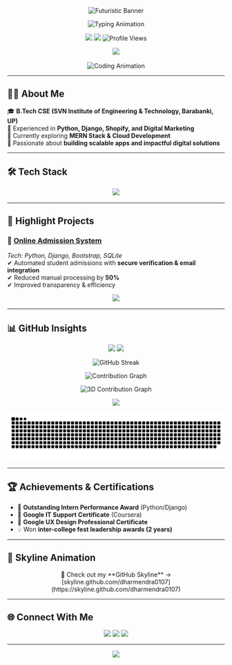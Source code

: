 <!-- Futuristic Animated Banner -->
<p align="center">
  <img src="https://capsule-render.vercel.app/api?type=waving&height=250&color=0:0ea5e9,100:7c3aed&text=Dharmendra%20Kumar%20Yadav&fontColor=ffffff&fontSize=48&fontAlign=50&fontAlignY=35&desc=Python%20%7C%20Django%20%7C%20Web%20Developer&descAlign=50&descAlignY=60" alt="Futuristic Banner"/>
</p>



<!-- Typing Animation -->
<p align="center">
  <img src="https://readme-typing-svg.demolab.com?font=Fira+Code&weight=600&size=22&duration=3000&pause=1000&color=36BCF7&center=true&vCenter=true&width=900&lines=Computer+Science+Graduate;Python+%26+Django+Developer;Laravel+%26+Developer;Open+Source+Contributor;Future+Tech+Innovator" alt="Typing Animation"/>
</p>

<!-- Social + Visitor Counter -->
<p align="center">
  <a href="mailto:dkmom00@gmail.com"></a>
  <a href="https://www.linkedin.com/in/dharmendra0107/"><img src="https://img.shields.io/badge/LinkedIn-Connect-blue?style=for-the-badge&logo=linkedin" /></a>
  <a href="https://github.com/dharmendra0107"><img src="https://img.shields.io/badge/GitHub-Follow-black?style=for-the-badge&logo=github" /></a>
  <img src="https://komarev.com/ghpvc/?username=dharmendra0107&style=for-the-badge&label=PROFILE+VIEWS&color=7c3aed" alt="Profile Views"/>
</p>

<!-- Rainbow Divider -->
<p align="center">
  <img src="https://raw.githubusercontent.com/andreasbm/readme/master/assets/lines/rainbow.png" />
</p>

<!-- Coding GIF -->
<p align="center">
  <img src="https://media.giphy.com/media/qgQUggAC3Pfv687qPC/giphy.gif" width="500" alt="Coding Animation"/>
</p>

---

## 👨‍💻 About Me
🎓 **B.Tech CSE (SVN Institute of Engineering & Technology, Barabanki, UP)**  
💼 Experienced in **Python, Django, Shopify, and Digital Marketing**  
🚀 Currently exploring **MERN Stack & Cloud Development**  
🌱 Passionate about **building scalable apps and impactful digital solutions**  

---

## 🛠 Tech Stack
<p align="center">
  <img src="https://skillicons.dev/icons?i=python,django,java,c,html,css,bootstrap,tailwind,git,github,mysql,postgresql,vscode,figma" />
</p>

---

## 🚀 Highlight Projects

### 🔹 [Online Admission System](https://github.com/Dharmendra0107/Online-Admission-System-for-Biotech-Park-Lucknow)
*Tech: Python, Django, Bootstrap, SQLite*  
✔ Automated student admissions with **secure verification & email integration**  
✔ Reduced manual processing by **50%**  
✔ Improved transparency & efficiency  

<p align="center">
  <a href="https://github.com/Dharmendra0107/Online-Admission-System-for-Biotech-Park-Lucknow">
    <img src="https://github-readme-stats.vercel.app/api/pin/?username=dharmendra0107&repo=Online-Admission-System-for-Biotech-Park-Lucknow&theme=radical" />
  </a>
</p>

---

## 📊 GitHub Insights
<p align="center">
  <img height="170" src="https://github-readme-stats.vercel.app/api?username=dharmendra0107&show_icons=true&theme=radical&hide_border=true" />
  <img height="170" src="https://github-readme-stats.vercel.app/api/top-langs/?username=dharmendra0107&layout=compact&theme=tokyonight&hide_border=true" />
</p>

<p align="center">
  <img src="https://streak-stats.demolab.com?user=dharmendra0107&theme=highcontrast&hide_border=true" height="160" alt="GitHub Streak"/>
</p>

<p align="center">
  <img src="https://github-readme-activity-graph.vercel.app/graph?username=dharmendra0107&theme=react-dark&hide_border=true&bg_color=0D1117" alt="Contribution Graph"/>
</p>

<!-- 3D Contribution Chart -->
<p align="center">
  <img src="https://raw.githubusercontent.com/Ashutosh00710/github-readme-3d-contrib/main/profile-gitblock.svg" alt="3D Contribution Graph"/>
</p>

<!-- Trophies -->
<p align="center">
  <img src="https://github-profile-trophy.vercel.app/?username=dharmendra0107&theme=radical&no-frame=true&margin-w=10&row=1&column=6" />
</p>

<!-- Snake Contribution Animation -->
<p align="center">
  <img src="https://github.com/Platane/snk/raw/output/github-contribution-grid-snake.svg" alt="Snake animation" />
</p>

---

## 🏆 Achievements & Certifications
- 🥇 **Outstanding Intern Performance Award** (Python/Django)  
- 📜 **Google IT Support Certificate** (Coursera)  
- 📜 **Google UX Design Professional Certificate**  
- 💡 Won **inter-college fest leadership awards (2 years)**  

---

## 🌆 Skyline Animation
<p align="center">
  🌃 Check out my **GitHub Skyline** → [skyline.github.com/dharmendra0107](https://skyline.github.com/dharmendra0107)  
</p>

---

## 🌐 Connect With Me
<p align="center">
  <a href="mailto:dkmom00@gmail.com"><img src="https://img.shields.io/badge/Gmail-Contact-red?style=flat&logo=gmail" /></a>
  <a href="https://www.linkedin.com/in/dharmendra0107/"><img src="https://img.shields.io/badge/LinkedIn-Profile-blue?style=flat&logo=linkedin" /></a>
  <a href="https://github.com/dharmendra0107"><img src="https://img.shields.io/badge/GitHub-Portfolio-black?style=flat&logo=github" /></a>
</p>

---

<!-- Futuristic Footer -->
<p align="center">
  <img src="https://capsule-render.vercel.app/api?type=waving&height=120&section=footer&color=0:7c3aed,100:0ea5e9" />
</p>
